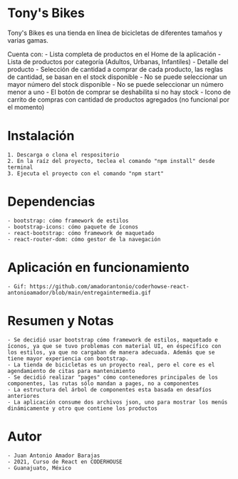 # Tony's Bikes

Tony's Bikes es una tienda en línea de bicicletas de diferentes tamaños y varias gamas.

Cuenta con:
    - Lista completa de productos en el Home de la aplicación
    - Lista de productos por categoría (Adultos, Urbanas, Infantiles)
    - Detalle del producto
    - Selección de cantidad a comprar de cada producto, las reglas de cantidad, se basan en el stock disponible
        - No se puede seleccionar un mayor número del stock disponible
        - No se puede seleccionar un número menor a uno
        - El botón de comprar se deshabilita si no hay stock
    - Icono de carrito de compras con cantidad de productos agregados (no funcional por el momento)

# Instalación

    1. Descarga o clona el respositorio
    2. En la raíz del proyecto, teclea el comando "npm install" desde terminal
    3. Ejecuta el proyecto con el comando "npm start"

# Dependencias

    - bootstrap: cómo framework de estilos
    - bootstrap-icons: cómo paquete de íconos
    - react-bootstrap: cómo framework de maquetado
    - react-router-dom: cómo gestor de la navegación

# Aplicación en funcionamiento

    - Gif: https://github.com/amadorantonio/coderhowse-react-antonioamador/blob/main/entregaintermedia.gif

# Resumen y Notas

    - Se decidió usar bootstrap cómo framework de estilos, maquetado e íconos, ya que se tuvo problemas con material UI, en éspecífico con los estilos, ya que no cargaban de manera adecuada. Además que se tiene mayor experiencia con bootstrap.
    - La tienda de bicicletas es un proyecto real, pero el core es el agendamiento de citas para mantenimiento
    - Se decidió realizar "pages" cómo contenedores principales de los componentes, las rutas sólo mandan a pages, no a componentes
    - La estructura del árbol de componentes esta basada en desafíos anteriores
    - La aplicación consume dos archivos json, uno para mostrar los menús dinámicamente y otro que contiene los productos

# Autor
    - Juan Antonio Amador Barajas
    - 2021, Curso de React en CODERHOUSE
    - Guanajuato, México